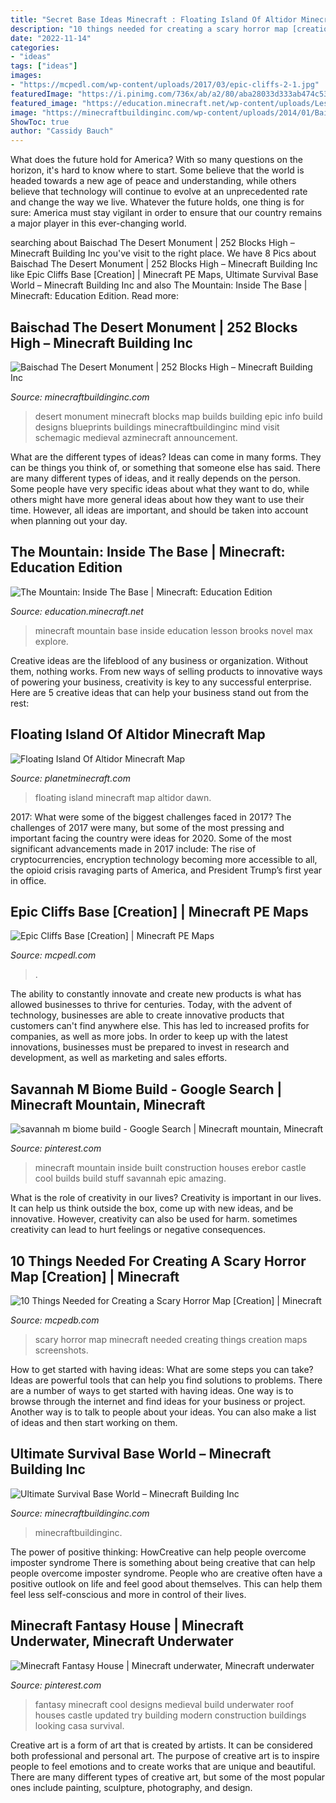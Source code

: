 ```yaml
---
title: "Secret Base Ideas Minecraft : Floating Island Of Altidor Minecraft Map"
description: "10 things needed for creating a scary horror map [creation]"
date: "2022-11-14"
categories:
- "ideas"
tags: ["ideas"]
images:
- "https://mcpedl.com/wp-content/uploads/2017/03/epic-cliffs-2-1.jpg"
featuredImage: "https://i.pinimg.com/736x/ab/a2/80/aba28033d333ab474c53bda533a8808a.jpg"
featured_image: "https://education.minecraft.net/wp-content/uploads/Lesson-3-Expository-writing.jpg"
image: "https://minecraftbuildinginc.com/wp-content/uploads/2014/01/Baischad-The-Desert-Monument-252-Blocks-High-minecraft-building-ideas-6.jpg"
ShowToc: true
author: "Cassidy Bauch"
---
```



What does the future hold for America? With so many questions on the horizon, it's hard to know where to start. Some believe that the world is headed towards a new age of peace and understanding, while others believe that technology will continue to evolve at an unprecedented rate and change the way we live. Whatever the future holds, one thing is for sure: America must stay vigilant in order to ensure that our country remains a major player in this ever-changing world.

	

		
searching about Baischad The Desert Monument | 252 Blocks High – Minecraft Building Inc you've visit to the right place. We have 8 Pics about Baischad The Desert Monument | 252 Blocks High – Minecraft Building Inc like Epic Cliffs Base [Creation] | Minecraft PE Maps, Ultimate Survival Base World – Minecraft Building Inc and also The Mountain: Inside The Base | Minecraft: Education Edition. Read more:
		
    
## Baischad The Desert Monument | 252 Blocks High – Minecraft Building Inc

<img loading=lazy src="https://minecraftbuildinginc.com/wp-content/uploads/2014/01/Baischad-The-Desert-Monument-252-Blocks-High-minecraft-building-ideas-6.jpg" onerror="this.onerror=null;this.src='https://tse3.mm.bing.net/th?id=OIP.P-v5siGWGY-vZCNyFswPFwHaEW&amp;pid=15.1';" alt="Baischad The Desert Monument | 252 Blocks High – Minecraft Building Inc">

_Source: minecraftbuildinginc.com_

>desert monument minecraft blocks map builds building epic info build designs blueprints buildings minecraftbuildinginc mind visit schemagic medieval azminecraft announcement. 

	

What are the different types of ideas?
Ideas can come in many forms. They can be things you think of, or something that someone else has said. There are many different types of ideas, and it really depends on the person. Some people have very specific ideas about what they want to do, while others might have more general ideas about how they want to use their time. However, all ideas are important, and should be taken into account when planning out your day.

    
## The Mountain: Inside The Base | Minecraft: Education Edition

<img loading=lazy src="https://education.minecraft.net/wp-content/uploads/Lesson-3-Expository-writing.jpg" onerror="this.onerror=null;this.src='https://tse3.mm.bing.net/th?id=OIP.fAcVLQLvxaYW3t6QrIQLMwHaEK&amp;pid=15.1';" alt="The Mountain: Inside The Base | Minecraft: Education Edition">

_Source: education.minecraft.net_

>minecraft mountain base inside education lesson brooks novel max explore. 

	

Creative ideas are the lifeblood of any business or organization. Without them, nothing works. From new ways of selling products to innovative ways of powering your business, creativity is key to any successful enterprise. Here are 5 creative ideas that can help your business stand out from the rest:

    
## Floating Island Of Altidor Minecraft Map

<img loading=lazy src="https://static.planetminecraft.com/files/resource_media/screenshot/1231/javaw-2012-07-30-12-59-54-15_3070656.jpg" onerror="this.onerror=null;this.src='https://tse4.mm.bing.net/th?id=OIP.glpwshJBrbiK63qNoHqKlQHaEK&amp;pid=15.1';" alt="Floating Island Of Altidor Minecraft Map">

_Source: planetminecraft.com_

>floating island minecraft map altidor dawn. 

	

2017: What were some of the biggest challenges faced in 2017?
The challenges of 2017 were many, but some of the most pressing and important facing the country were ideas for 2020. Some of the most significant advancements made in 2017 include: The rise of cryptocurrencies, encryption technology becoming more accessible to all, the opioid crisis ravaging parts of America, and President Trump’s first year in office.

    
## Epic Cliffs Base [Creation] | Minecraft PE Maps

<img loading=lazy src="https://mcpedl.com/wp-content/uploads/2017/03/epic-cliffs-2-1.jpg" onerror="this.onerror=null;this.src='https://tse2.mm.bing.net/th?id=OIP.WGXEU0XXE53hDkxUw_PCswHaD9&amp;pid=15.1';" alt="Epic Cliffs Base [Creation] | Minecraft PE Maps">

_Source: mcpedl.com_

>. 

	

The ability to constantly innovate and create new products is what has allowed businesses to thrive for centuries. Today, with the advent of technology, businesses are able to create innovative products that customers can't find anywhere else. This has led to increased profits for companies, as well as more jobs. In order to keep up with the latest innovations, businesses must be prepared to invest in research and development, as well as marketing and sales efforts.

    
## Savannah M Biome Build - Google Search | Minecraft Mountain, Minecraft

<img loading=lazy src="https://i.pinimg.com/736x/11/8e/5b/118e5bdc1967bf868617738d06bb9450--minecraft-construction-minecraft-city.jpg" onerror="this.onerror=null;this.src='https://tse2.mm.bing.net/th?id=OIP.hiT3SRPDcQx3rSjq70syTgHaEW&amp;pid=15.1';" alt="savannah m biome build - Google Search | Minecraft mountain, Minecraft">

_Source: pinterest.com_

>minecraft mountain inside built construction houses erebor castle cool builds build stuff savannah epic amazing. 

	

What is the role of creativity in our lives?
Creativity is important in our lives. It can help us think outside the box, come up with new ideas, and be innovative. However, creativity can also be used for harm. sometimes creativity can lead to hurt feelings or negative consequences.

    
## 10 Things Needed For Creating A Scary Horror Map [Creation] | Minecraft

<img loading=lazy src="https://mcpedb.com/wp-content/uploads/2018/09/10-Things-Needed-for-Creating-a-Scary-Horror-Map4-1024x597.jpg" onerror="this.onerror=null;this.src='https://tse4.mm.bing.net/th?id=OIP.hsZiis_Uk0lTpWfuvbxn-wHaEU&amp;pid=15.1';" alt="10 Things Needed for Creating a Scary Horror Map [Creation] | Minecraft">

_Source: mcpedb.com_

>scary horror map minecraft needed creating things creation maps screenshots. 

	

How to get started with having ideas: What are some steps you can take?
Ideas are powerful tools that can help you find solutions to problems. There are a number of ways to get started with having ideas. One way is to browse through the internet and find ideas for your business or project. Another way is to talk to people about your ideas. You can also make a list of ideas and then start working on them.

    
## Ultimate Survival Base World – Minecraft Building Inc

<img loading=lazy src="https://minecraftbuildinginc.com/wp-content/uploads/2020/09/survival-build-5-1536x736.jpg" onerror="this.onerror=null;this.src='https://tse2.mm.bing.net/th?id=OIP.I7YO5r3y2q9byF6oWC5KogHaDj&amp;pid=15.1';" alt="Ultimate Survival Base World – Minecraft Building Inc">

_Source: minecraftbuildinginc.com_

>minecraftbuildinginc. 

	

The power of positive thinking: HowCreative can help people overcome imposter syndrome
There is something about being creative that can help people overcome imposter syndrome. People who are creative often have a positive outlook on life and feel good about themselves. This can help them feel less self-conscious and more in control of their lives.

    
## Minecraft Fantasy House | Minecraft Underwater, Minecraft Underwater

<img loading=lazy src="https://i.pinimg.com/736x/ab/a2/80/aba28033d333ab474c53bda533a8808a.jpg" onerror="this.onerror=null;this.src='https://tse3.mm.bing.net/th?id=OIP.c8yAACJ9a5QHFvvvTDhO7AHaFj&amp;pid=15.1';" alt="Minecraft Fantasy House | Minecraft underwater, Minecraft underwater">

_Source: pinterest.com_

>fantasy minecraft cool designs medieval build underwater roof houses castle updated try building modern construction buildings looking casa survival. 

	

Creative art is a form of art that is created by artists. It can be considered both professional and personal art. The purpose of creative art is to inspire people to feel emotions and to create works that are unique and beautiful. There are many different types of creative art, but some of the most popular ones include painting, sculpture, photography, and design.

